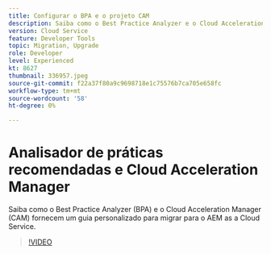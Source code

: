 ```yaml
---
title: Configurar o BPA e o projeto CAM
description: Saiba como o Best Practice Analyzer e o Cloud Acceleration Manager fornecem um guia personalizado para a migração para o AEM as a Cloud Service.
version: Cloud Service
feature: Developer Tools
topic: Migration, Upgrade
role: Developer
level: Experienced
kt: 8627
thumbnail: 336957.jpeg
source-git-commit: f22a37f80a9c9698718e1c75576b7ca705e658fc
workflow-type: tm+mt
source-wordcount: '58'
ht-degree: 0%

---
```


# Analisador de práticas recomendadas e Cloud Acceleration Manager

Saiba como o Best Practice Analyzer (BPA) e o Cloud Acceleration Manager (CAM) fornecem um guia personalizado para migrar para o AEM as a Cloud Service. 

>[!VIDEO](https://video.tv.adobe.com/v/336957/?quality=12&learn=on)
